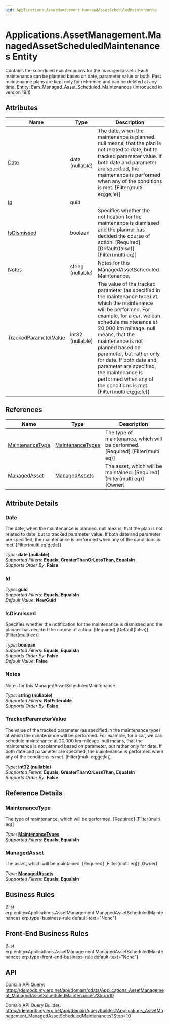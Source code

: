 ```yaml
---
uid: Applications.AssetManagement.ManagedAssetScheduledMaintenances
---
```

# Applications.AssetManagement.ManagedAssetScheduledMaintenances Entity

Contains the scheduled maintenances for the managed assets. Each maintenance can be planned based on date, parameter value or both. Past maintenance plans are kept only for reference and can be deleted at any time. Entity: Eam_Managed_Asset_Scheduled_Maintenances (Introduced in version 19.1)

## Attributes

| Name | Type | Description |
| ---- | ---- | --- |
| [Date](Applications.AssetManagement.ManagedAssetScheduledMaintenances.md#date) | date (nullable) | The date, when the maintenance is planned. null means, that the plan is not related to date, but to tracked parameter value. If both date and parameter are specified, the maintenance is performed when any of the conditions is met. [Filter(multi eq;ge;le)] 
| [Id](Applications.AssetManagement.ManagedAssetScheduledMaintenances.md#id) | guid |  
| [IsDismissed](Applications.AssetManagement.ManagedAssetScheduledMaintenances.md#isdismissed) | boolean | Specifies whether the notification for the maintenance is dismissed and the planner has decided the course of action. [Required] [Default(false)] [Filter(multi eq)] 
| [Notes](Applications.AssetManagement.ManagedAssetScheduledMaintenances.md#notes) | string (nullable) | Notes for this ManagedAssetScheduled<br />Maintenance. 
| [TrackedParameterValue](Applications.AssetManagement.ManagedAssetScheduledMaintenances.md#trackedparametervalue) | int32 (nullable) | The value of the tracked parameter (as specified in the maintenance type) at which the maintenance will be performed. For example, for a car, we can schedule maintenance at 20,000 km mileage. null means, that the maintenance is not planned based on parameter, but rather only for date. If both date and parameter are specified, the maintenance is performed when any of the conditions is met. [Filter(multi eq;ge;le)] 

## References

| Name | Type | Description |
| ---- | ---- | --- |
| [MaintenanceType](Applications.AssetManagement.ManagedAssetScheduledMaintenances.md#maintenancetype) | [MaintenanceTypes](Applications.AssetManagement.MaintenanceTypes.md) | The type of maintenance, which will be performed. [Required] [Filter(multi eq)] |
| [ManagedAsset](Applications.AssetManagement.ManagedAssetScheduledMaintenances.md#managedasset) | [ManagedAssets](Applications.AssetManagement.ManagedAssets.md) | The asset, which will be maintained. [Required] [Filter(multi eq)] [Owner] |


## Attribute Details

### Date

The date, when the maintenance is planned. null means, that the plan is not related to date, but to tracked parameter value. If both date and parameter are specified, the maintenance is performed when any of the conditions is met. [Filter(multi eq;ge;le)]

_Type_: **date (nullable)**  
_Supported Filters_: **Equals, GreaterThanOrLessThan, EqualsIn**  
_Supports Order By_: **False**  

### Id

_Type_: **guid**  
_Supported Filters_: **Equals, EqualsIn**  
_Default Value_: **NewGuid**  

### IsDismissed

Specifies whether the notification for the maintenance is dismissed and the planner has decided the course of action. [Required] [Default(false)] [Filter(multi eq)]

_Type_: **boolean**  
_Supported Filters_: **Equals, EqualsIn**  
_Supports Order By_: **False**  
_Default Value_: **False**  

### Notes

Notes for this ManagedAssetScheduledMaintenance.

_Type_: **string (nullable)**  
_Supported Filters_: **NotFilterable**  
_Supports Order By_: **False**  

### TrackedParameterValue

The value of the tracked parameter (as specified in the maintenance type) at which the maintenance will be performed. For example, for a car, we can schedule maintenance at 20,000 km mileage. null means, that the maintenance is not planned based on parameter, but rather only for date. If both date and parameter are specified, the maintenance is performed when any of the conditions is met. [Filter(multi eq;ge;le)]

_Type_: **int32 (nullable)**  
_Supported Filters_: **Equals, GreaterThanOrLessThan, EqualsIn**  
_Supports Order By_: **False**  


## Reference Details

### MaintenanceType

The type of maintenance, which will be performed. [Required] [Filter(multi eq)]

_Type_: **[MaintenanceTypes](Applications.AssetManagement.MaintenanceTypes.md)**  
_Supported Filters_: **Equals, EqualsIn**  

### ManagedAsset

The asset, which will be maintained. [Required] [Filter(multi eq)] [Owner]

_Type_: **[ManagedAssets](Applications.AssetManagement.ManagedAssets.md)**  
_Supported Filters_: **Equals, EqualsIn**  



## Business Rules

[!list erp.entity=Applications.AssetManagement.ManagedAssetScheduledMaintenances erp.type=business-rule default-text="None"]

## Front-End Business Rules

[!list erp.entity=Applications.AssetManagement.ManagedAssetScheduledMaintenances erp.type=front-end-business-rule default-text="None"]

## API

Domain API Query:
<https://demodb.my.erp.net/api/domain/odata/Applications_AssetManagement_ManagedAssetScheduledMaintenances?$top=10>

Domain API Query Builder:
<https://demodb.my.erp.net/api/domain/querybuilder#Applications_AssetManagement_ManagedAssetScheduledMaintenances?$top=10>

